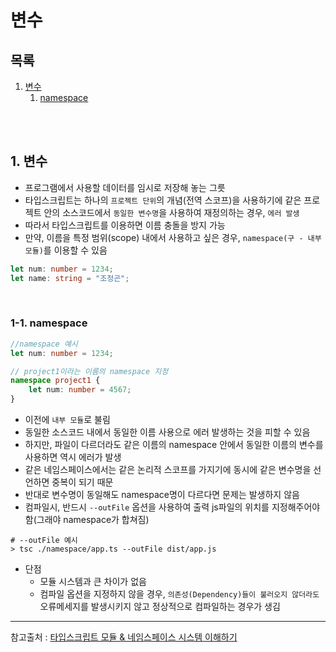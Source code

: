 # 변수

## 목록

1. [변수](#1-변수)
    1. [namespace](#1-1-namespace)

<br>
<br>

## 1. 변수

-   프로그램에서 사용할 데이터를 임시로 저장해 놓는 그릇
-   타입스크립트는 하나의 `프로젝트 단위`의 개념(전역 스코프)을 사용하기에 같은 프로젝트 안의 소스코드에서 `동일한 변수명`을 사용하여 재정의하는 경우, `에러 발생`
-   따라서 타입스크립트를 이용하면 이름 충돌을 방지 가능
-   만약, 이름을 특정 범위(scope) 내에서 사용하고 싶은 경우, `namespace(구 - 내부 모듈)`를 이용할 수 있음

```typescript
let num: number = 1234;
let name: string = "조정곤";
```

<br>

### 1-1. namespace

```typescript
//namespace 예시
let num: number = 1234;

// project1이라는 이름의 namespace 지정
namespace project1 {
    let num: number = 4567;
}
```

-   이전에 `내부 모듈`로 불림
-   동일한 소스코드 내에서 동일한 이름 사용으로 에러 발생하는 것을 피할 수 있음
-   하지만, 파일이 다르더라도 같은 이름의 namespace 안에서 동일한 이름의 변수를 사용하면 역시 에러가 발생
-   같은 네임스페이스에서는 같은 논리적 스코프를 가지기에 동시에 같은 변수명을 선언하면 중복이 되기 때문
-   반대로 변수명이 동일해도 namespace명이 다르다면 문제는 발생하지 않음
-   컴파일시, 반드시 `--outFile` 옵션을 사용하여 출력 js파일의 위치를 지정해주어야 함(그래야 namespace가 합쳐짐)

```shell
# --outFile 예시
> tsc ./namespace/app.ts --outFile dist/app.js
```

-   단점
    -   모듈 시스템과 큰 차이가 없음
    -   컴파일 옵션을 지정하지 않을 경우, `의존성(Dependency)들이 불러오지 않더라도` 오류메세지를 발생시키지 않고 정상적으로 컴파일하는 경우가 생김

---

참고출처 : [타입스크립트 모듈 & 네임스페이스 시스템 이해하기](https://inpa.tistory.com/entry/TS-%F0%9F%93%98-%ED%83%80%EC%9E%85%EC%8A%A4%ED%81%AC%EB%A6%BD%ED%8A%B8-%EB%AA%A8%EB%93%88-%EB%84%A4%EC%9E%84%EC%8A%A4%ED%8E%98%EC%9D%B4%EC%8A%A4-%EC%8B%9C%EC%8A%A4%ED%85%9C-%EC%9D%B4%ED%95%B4%ED%95%98%EA%B8%B0#namespace_%EC%9D%98_%EB%8B%A8%EC%A0%90)
